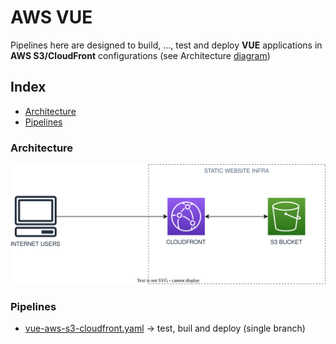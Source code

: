 # AWS VUE
Pipelines here are designed to build, ...,  test and  deploy **VUE** applications in  **AWS S3/CloudFront** configurations (see Architecture [diagram](#architecture))

## Index
- [Architecture](#architecture)
- [Pipelines](#pipelines)
### Architecture

![Architecture Diagram](/svg/front/aws-s3-cloudfront.svg)

### Pipelines
- [vue-aws-s3-cloudfront.yaml](./vue-aws-s3-cloudfront.yaml) -> test, buil and deploy (single branch)
